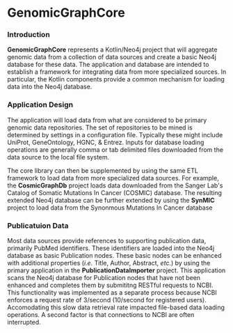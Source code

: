 # GenomicGraphCore

### Introduction

**GenomicGraphCore** represents a Kotlin/Neo4j project that will aggregate genomic data from a collection of data sources and create a basic Neo4j database for these data. The application and database are intended to establish a framework for integrating data from more specialized sources. In particular, the Kotlin components provide a common mechanism for loading data into the Neo4j database.

### Application Design

The application will load data from what are considered to be primary genomic data repositories. The set of repositories to be mined is determined by settings in a configuration file. Typically these might include UniProt, GeneOntology, HGNC, & Entrez.
Inputs for database loading operations are generally comma or tab delimited files downloaded from the data source to the local file system.

The core library can then be supplemented by using the same ETL framework to load data from more specialized data sources. For example, the **CosmicGraphDb** project loads data downloaded from the Sanger Lab's Catalog of Somatic Mutations In Cancer (COSMIC) database.
The resulting extended Neo4j database can be further extended by using the **SynMIC** project to load data from the Synonmous Mutations In Cancer database

### Publicatuion Data

Most data sources provide references to supporting publication data, primarily PubMed identifiers. These identifiers are loaded into the Neo4j database as basic Publication nodes. These basic nodes can be enhanced with additional properties (*i.e.* Title, Author, Abstract, *etc.*) by using the primary application in the **PublicationDataImporter** project. This application scans the Neo4j database for Publication nodes that have not been enhanced and completes them by submititng RESTful requests to NCBI. This functionality was implemented as a separate process because NCBI enforces a request rate of 3/second (10/second for registered users). Accomodating this slow data retrieval rate impacted file-based data loading operations. A second factor is that connections to NCBI are often interrupted. 

